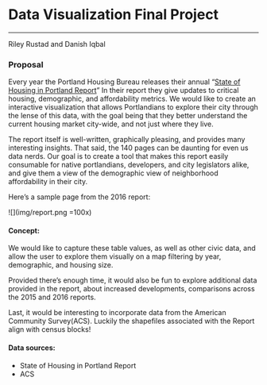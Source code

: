 # Data Visualization Final Project
---
Riley Rustad and Danish Iqbal

### Proposal
Every year the Portland Housing Bureau releases their annual “[State of Housing in Portland Report](https://www.portlandoregon.gov/phb/67393)” In their report they give updates to critical housing, demographic, and affordability metrics. We would like to create an interactive visualization that allows Portlandians to explore their city through the lense of this data, with the goal being that they better understand the current housing market city-wide, and not just where they live.

The report itself is well-written, graphically pleasing, and provides many interesting insights. That said, the 140 pages can be daunting for even us data nerds. Our goal is to create a tool that makes this report easily consumable for native portlandians, developers, and city legislators alike, and give them a view of the demographic view of neighborhood affordability in their city.

Here’s a sample page from the 2016 report:

![](img/report.png =100x)

#### Concept:

We would like to capture these table values, as well as other civic data, and allow the user to explore them visually on a map filtering by year, demographic, and housing size.

Provided there’s enough time, it would also be fun to explore additional data provided in the report, about increased developments, comparisons across the 2015 and 2016 reports. 

Last, it would be interesting to incorporate data from the American Community Survey(ACS). Luckily the shapefiles associated with the Report align with census blocks!

#### Data sources:
- State of Housing in Portland Report
- ACS


